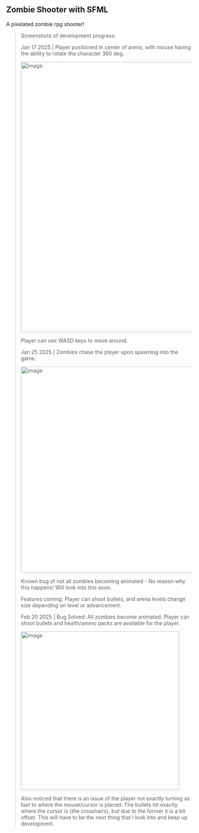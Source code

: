 ## Zombie Shooter with SFML
A pixelated zombie rpg shooter!


> Screenshots of development progress:
> 
> Jan 17 2025 | Player positioned in center of arena, with mouse having the ability to rotate the character 360 deg. 
> 
>  <img width="728" alt="image" src="https://github.com/user-attachments/assets/ed34c052-a10c-494b-90f5-768aecebc333" />
>
> Player can use WASD keys to move around.
>
> Jan 25 2025 | Zombies chase the player upon spawning into the game. 
> 
>  <img width="555" alt="image" src="https://github.com/user-attachments/assets/8eec14f4-5b33-4b35-a5c3-3035ac35fac9" />
>
> Known bug of not all zombies becoming animated - No reason why this happens! Will look into this soon.
> 
> Features coming: Player can shoot bullets, and arena levels change size depending on level or advancement. 
>
> Feb 20 2025 | Bug Solved: All zombies become animated. Player can shoot bullets and health/ammo packs are available for the player.
>
> <img width="427" alt="image" src="https://github.com/user-attachments/assets/70755b96-ff79-4cf7-a7bf-6e67909793c3" />
>
> Also noticed that there is an issue of the player not exactly turning as fast to where the mouse/cursor is placed. The bullets hit exactly where the cursor is {the crosshairs}, but due to the former it is a bit offset. This will have to be the next thing that I look into and keep up development.
> 

